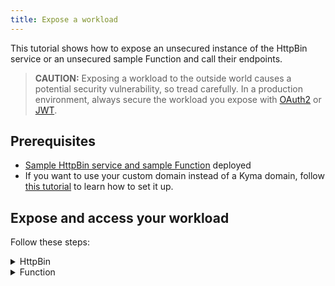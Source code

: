```yaml
---
title: Expose a workload
---
```


This tutorial shows how to expose an unsecured instance of the HttpBin service or an unsecured sample Function and call their endpoints.

   > **CAUTION:** Exposing a workload to the outside world causes a potential security vulnerability, so tread carefully. In a production environment, always secure the workload you expose with [OAuth2](./apix-05-expose-and-secure-workload-oauth2.md) or [JWT](./apix-08-expose-and-secure-workload-jwt.md).

## Prerequisites

* [Sample HttpBin service and sample Function](./apix-01-create-workload.md) deployed
* If you want to use your custom domain instead of a Kyma domain, follow [this tutorial](./apix-02-setup-custom-domain-for-workload.md) to learn how to set it up.

## Expose and access your workload

Follow these steps:

<div tabs>

  <details>
  <summary>
  HttpBin
  </summary>

1. Export the following values as environment variables.

   ```bash
   export DOMAIN_TO_EXPOSE_WORKLOADS={DOMAIN_NAME}
   export GATEWAY=$NAMESPACE/httpbin-gateway
   ```
   >**NOTE:** `DOMAIN_NAME` is the domain that you own, for example, api.mydomain.com. If you don't want to use your custom domain, replace `DOMAIN_NAME` with a Kyma domain and `$NAMESPACE/httpbin-gateway` with Kyma's default Gateway `kyma-system/kyma-gateway`.

2. Expose an instance of the HttpBin service by creating APIRule CR in your Namespace. Run:

    ```bash
    cat <<EOF | kubectl apply -f -
    apiVersion: gateway.kyma-project.io/v1beta1
    kind: APIRule
    metadata:
      name: httpbin
      namespace: $NAMESPACE
    spec:
      host: httpbin.$DOMAIN_TO_EXPOSE_WORKLOADS
      service:
        name: httpbin
        namespace: $NAMESPACE
        port: 8000
      gateway: $GATEWAY
      rules:
        - path: /.*
          methods: ["GET"]
          accessStrategies:
            - handler: noop
          mutators:
            - handler: noop
        - path: /post
          methods: ["POST"]
          accessStrategies:
            - handler: noop
          mutators:
            - handler: noop
    EOF
    ```
  
   >**NOTE:** If you are running Kyma on k3d, add `httpbin.kyma.local` to the entry with k3d IP in your system's `/etc/hosts` file.

   >**NOTE:** If you don't specify a Namespace for your service, the default APIRule Namespace is used.

3. Call the endpoint by sending a `GET` request to the HttpBin service:

    ```bash
    curl -ik -X GET https://httpbin.$DOMAIN_TO_EXPOSE_WORKLOADS/ip
    ```
  The call should return the code `200` response.

4. Call the endpoint by sending a `POST` request to the HttpBin service:

    ```bash
    curl -ik -X POST https://httpbin.$DOMAIN_TO_EXPOSE_WORKLOADS/post -d "test data"
    ```
  The call should return the code `200` response.

  </details>

  <details>
  <summary>
  Function
  </summary>

1. Export the following values as environment variables:

   ```bash
   export DOMAIN_TO_EXPOSE_WORKLOADS={DOMAIN_NAME}
   export GATEWAY=$NAMESPACE/httpbin-gateway 
   ```
   >**NOTE:** `DOMAIN_NAME` is the domain that you own, for example, api.mydomain.com. If you don't want to use your custom domain, replace `DOMAIN_NAME` with a Kyma domain and `$NAMESPACE/httpbin-gateway` with Kyma's default Gateway `kyma-system/kyma-gateway`.

2. Expose the sample Function by creating APIRule CR in your Namespace. Run:

    ```bash
    cat <<EOF | kubectl apply -f -
    apiVersion: gateway.kyma-project.io/v1beta1
    kind: APIRule
    metadata:
      name: function
      namespace: $NAMESPACE
    spec:
      gateway: $GATEWAY
      host: function-example.$DOMAIN_TO_EXPOSE_WORKLOADS
      service:
        name: function
        namespace: $NAMESPACE
        port: 80
      rules:
        - path: /function
          methods: ["GET"]
          accessStrategies:
            - handler: noop
    EOF
    ```

   >**NOTE:** If you are running Kyma on k3d, add `httpbin.kyma.local` to the entry with k3d IP in your system's `/etc/hosts` file.

   >**NOTE:** If you don't specify a Namespace for your service, the default APIRule Namespace is used.

3. Send a `GET` request to the Function:

    ```bash
    curl -ik https://function-example.$DOMAIN_TO_EXPOSE_WORKLOADS/function
    ```

  The call should return the code `200` response.

  </details>
</div>